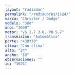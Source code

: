```yaml
---
layout: "radiador"
permalink: "/radiadores/1624/"
marca: "Chrysler / Dodge"
modelo: "300"
ano: "2009"
motor: "V6 3.7 3.6, V8 5.7"
transmision: "Automática"
parte: "438330"
clima: "Con clima"
alto: "24"
ancho: "18"
observaciones: ""
id: "1624"
---
```


